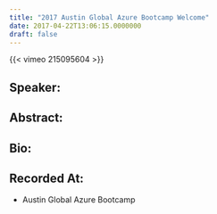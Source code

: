 ```yaml
---
title: "2017 Austin Global Azure Bootcamp Welcome"
date: 2017-04-22T13:06:15.0000000
draft: false
---
```


{{< vimeo 215095604 >}}

## Speaker:


## Abstract:



## Bio:


## Recorded At:

 - Austin Global Azure Bootcamp

